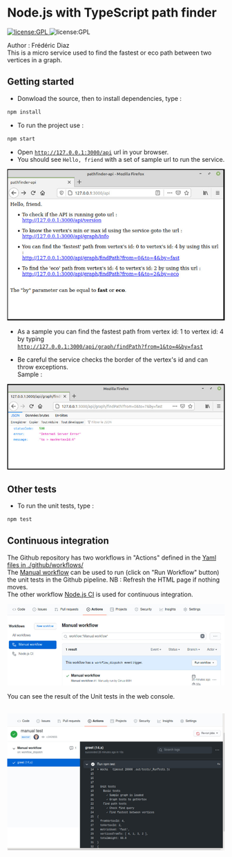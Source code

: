 # Node.js with TypeScript path finder
<p>
  <a href="./LICENSE">
      <img
        alt="license:GPL"
        src="https://img.shields.io/badge/license-GPL-blue"
      />
  </a>
  <img
      alt="license:GPL"
      src="https://img.shields.io/badge/Language-TypeScript-green"
  />
</p>
Author : Frédéric Diaz<br>
This is a micro service used to find the fastest or eco path between two vertices in a graph.

## Getting started
 - Donwload the source, then to install dependencies, type :
```bash
npm install
```
- To run the project use :
```bash
npm start
```
- Open <a href="http://127.0.0.1:3000/api">`http://127.0.0.1:3000/api`</a> url in your browser.
- You should see `Hello, friend` with a set of sample url to run the service.
<p align="center">
    <img
      alt="hello"
      src="./assets/hello.jpeg"
    />
</p>

- As a sample you can find the fastest path from vertex id: 1 to vertex id: 4 by typing<br> 
<a href="http://127.0.0.1:3000/api/graph/findPath?from=1&to=4&by=fast">`http://127.0.0.1:3000/api/graph/findPath?from=1&to=4&by=fast`</a>

 - Be careful the service checks the border of the vertex's id and can throw exceptions.<br>
 Sample :
<p align="center">
    <img
      alt="error 500"
      src="./assets/exception.jpeg"
    />
</p>


## Other tests
- To run the unit tests, type :
```bash
npm test
```

##  Continuous integration
The Github repository has two workflows in "Actions" defined in the 
<a href="./.github/workflows">Yaml files in ./github/workflows/</a><br/>
The <a href="./.github/workflows/manual.yml">Manual workflow</a> can be used to run (click on "Run Workflow" button) the unit tests in the Github pipeline. NB : Refresh the HTML page if nothing moves.
<br/>
The other workflow <a href="./.github/workflows/node.js.yml">Node.js CI</a> is used for continuous integration.
<p align="center">
    <img
      alt="CI"
      src="./assets/ci.jpeg"
      width="600"
    />
</p>
You can see the result of the Unit tests in the web console.
<br/>
<br/>
<p align="center">
    <img
      alt="CI"
      src="./assets/viewTestResult.jpeg"
      width="600"
    />
</p>